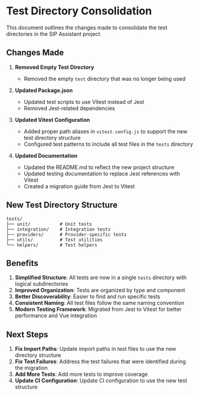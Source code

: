 # Test Directory Consolidation

This document outlines the changes made to consolidate the test directories in the SIP Assistant project.

## Changes Made

1. **Removed Empty Test Directory**
   - Removed the empty `test` directory that was no longer being used

2. **Updated Package.json**
   - Updated test scripts to use Vitest instead of Jest
   - Removed Jest-related dependencies

3. **Updated Vitest Configuration**
   - Added proper path aliases in `vitest.config.js` to support the new test directory structure
   - Configured test patterns to include all test files in the `tests` directory

4. **Updated Documentation**
   - Updated the README.md to reflect the new project structure
   - Updated testing documentation to replace Jest references with Vitest
   - Created a migration guide from Jest to Vitest

## New Test Directory Structure

```
tests/
├── unit/           # Unit tests
├── integration/    # Integration tests
├── providers/      # Provider-specific tests
├── utils/          # Test utilities
└── helpers/        # Test helpers
```

## Benefits

1. **Simplified Structure**: All tests are now in a single `tests` directory with logical subdirectories
2. **Improved Organization**: Tests are organized by type and component
3. **Better Discoverability**: Easier to find and run specific tests
4. **Consistent Naming**: All test files follow the same naming convention
5. **Modern Testing Framework**: Migrated from Jest to Vitest for better performance and Vue integration

## Next Steps

1. **Fix Import Paths**: Update import paths in test files to use the new directory structure
2. **Fix Test Failures**: Address the test failures that were identified during the migration
3. **Add More Tests**: Add more tests to improve coverage
4. **Update CI Configuration**: Update CI configuration to use the new test structure 